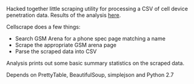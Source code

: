 Hacked together little scraping utility for processing a CSV of cell device penetration data.  Results of the analysis [here](http://www.throughawall.com/blog/2013/05/14/infographic-mobile-kenya/).

Cellscrape does a few things:

* Search GSM Arena for a phone spec page matching a name
* Scrape the appropriate GSM arena page
* Parse the scraped data into CSV

Analysis prints out some basic summary statistics on the scraped data.

Depends on PrettyTable, BeautifulSoup, simplejson and Python 2.7
